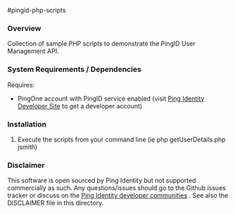 #pingid-php-scripts

### Overview

Collection of sample PHP scripts to demonstrate the PingID User Management API.

### System Requirements / Dependencies

Requires:
 - PingOne account with PingID service enabled (visit [Ping Identity Developer Site] to get a developer account)
 
### Installation
 
1. Execute the scripts from your command line (ie php getUserDetails.php jsmith)

### Disclaimer

This software is open sourced by Ping Identity but not supported commercially as such. Any questions/issues should go to the Github issues tracker or discuss on the [Ping Identity developer communities] . See also the DISCLAIMER file in this directory.

[Ping Identity developer communities]: https://community.pingidentity.com/collaborate
[Ping Identity Developer Site]: https://developer.pingidentity.com/connect
